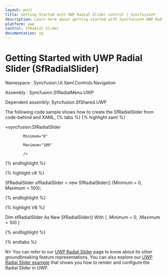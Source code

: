 ```yaml
---
layout: post
title: Getting Started with UWP Radial Slider control | Syncfusion®
description: Learn here about getting started with Syncfusion® UWP Radial Slider (SfRadialSlider) control, its elements and more.
platform: uwp
control: SfRadial Slider 
documentation: ug
---
```


# Getting Started with UWP Radial Slider (SfRadialSlider)

Namespace : Syncfusion.UI.Xaml.Controls.Navigation 

Assembly : Syncfusion.SfRadialMenu.UWP 

Dependent assembly: Syncfusion.SfShared.UWP



The following code sample shows how to create the SfRadialSlider from code-behind and XAML, 
{% tabs %}
 {% highlight xaml %}

<syncfusion:SfRadialSlider

            Minimum="0" 

            Maximum="100"  

            />

{% endhighlight %}

{% highlight c# %}

SfRadialSlider sfRadialSlider = new SfRadialSlider() {Minimum = 0, Maximum = 100};

{% endhighlight %}

{% highlight VB %}

Dim sfRadialSlider As New SfRadialSlider() With {
	.Minimum = 0,
	.Maximum = 100
}

{% endhighlight %}

{% endtabs %}

N> You can refer to our [UWP Radial Slider](https://www.syncfusion.com/uwp-ui-controls/radial-slider) page to know about its other groundbreaking feature representations. You can also explore our [UWP Radial Slider example](https://apps.microsoft.com/store/detail/syncfusion-essential-studio-for-uwp/9NBLGGH5WNGV) that shows you how to render and configure the Radial Slider in UWP.